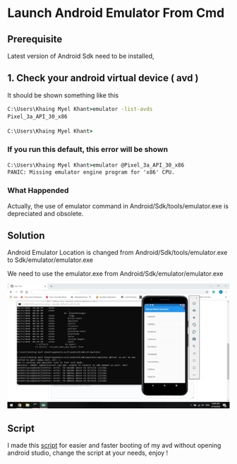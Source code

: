 # Launch Android Emulator From Cmd

## Prerequisite

Latest version of Android Sdk need to be installed, <br/>

## 1. Check your android virtual device ( avd ) 
It should be shown something like this
```cmd
C:\Users\Khaing Myel Khant>emulator -list-avds
Pixel_3a_API_30_x86

C:\Users\Khaing Myel Khant>
```

### If you run this default, this error will be shown
```cmd
C:\Users\Khaing Myel Khant>emulator @Pixel_3a_API_30_x86
PANIC: Missing emulator engine program for 'x86' CPU.
```

### What Happended
Actually, the use of emulator command in Android/Sdk/tools/emulator.exe is depreciated and obsolete. <br/>

## Solution
Android Emulator Location is changed from Android/Sdk/tools/emulator.exe to Sdk/emulator/emulator.exe <br/>

We need to use the emulator.exe from Android/Sdk/emulator/emulator.exe <br/>

![solution](emulator-solved.png)

## Script

I made this [script](https://github.com/kaelkmk/Notes/blob/master/android-emulator-from-cmd/script/launch-emulator.bat) for easier and faster booting of my avd without opening android studio, change the script at your needs, enjoy !
